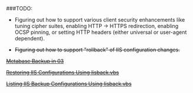 ###TODO:
 - Figuring out how to support various client security enhancements like
   tuning cipher suites, enabling HTTP -> HTTPS redirection, enabling
   OCSP pinning, or setting HTTP headers (either universal or user-agent
   dependent).

 - ~~Figuring out how to support "rollback" of IIS configuration changes.~~
 
 [~~Metabase Backup in 03~~](https://support.microsoft.com/en-us/kb/324277)
 
 [~~Restoring IIS Configurations Using Iisback.vbs~~](https://www.microsoft.com/technet/prodtechnol/WindowsServer2003/Library/IIS/7429a26d-45f0-41fe-bf45-a6e1d3be7ce1.mspx?mfr=true)
 
 [~~Listing IIS Backup Configurations Using Iisback.vbs~~](https://www.microsoft.com/technet/prodtechnol/WindowsServer2003/Library/IIS/05001ec3-be42-431a-bfe8-08c865564037.mspx?mfr=true)
 

